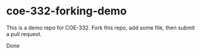 # coe-332-forking-demo

This is a demo repo for COE-332. Fork this repo, add some file, then submit a pull request.

Done
